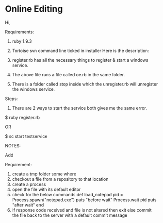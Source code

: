 Online Editing
==============

Hi,

Requirements:

1. ruby 1.9.3
2. Tortoise svn command line ticked in installer
Here is the description:

1. register.rb has all the necessary things to register & start a windows service.
2. The above file runs a file called oe.rb in the same folder.
3. There is a folder called stop inside which the unregister.rb will unregister the windows service.

Steps:

1. There are 2 ways to start the service both gives me the same error.

$ ruby register.rb

OR

$ sc start testservice

NOTES:

Add
  
Requirement:

1. create a tmp folder some where
2. checkout a file from a repository to that location
3. create a process
4. open the file with its default editor
5. check for the below commands
def load_notepad
pid = Process.spawn("notepad.exe")
puts "before wait"
Process.wait pid
puts "after wait"
end
6. If response code received and file is not altered then exit
else commit the file back to the server with a default commit message


